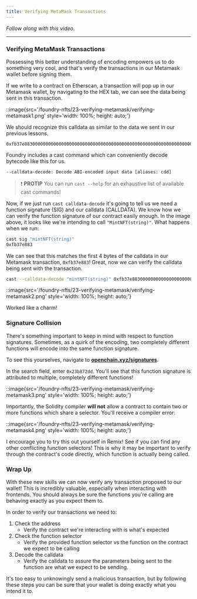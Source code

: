 ```yaml
---
title: Verifying MetaMask Transactions
---
```


_Follow along with this video._

---

### Verifying MetaMask Transactions

Possessing this better understanding of encoding empowers us to do something very cool, and that's verify the transactions in our Metamask wallet before signing them.

If we write to a contract on Etherscan, a transaction will pop up in our Metamask wallet, by navigating to the HEX tab, we can see the data being sent in this transaction.

::image{src='/foundry-nfts/23-verifying-metamask/verifying-metamask1.png' style='width: 100%; height: auto;'}

We should recognize this calldata as similar to the data we sent in our previous lessons.

```
0xfb37e883000000000000000000000000000000000000000000000000000000000000002000000000000000000000000000000000000000000000000000000000000000076578616d706c6500000000000000000000000000000000000000000000000000
```

Foundry includes a cast command which can conveniently decode bytecode like this for us.

```bash
--calldata-decode: Decode ABI-encoded input data [aliases: cdd]
```

> ❗ **PROTIP**
> You can run `cast --help` for an exhaustive list of available cast commands!

Now, if we just run `cast calldata-decode` it's going to tell us we need a function signature (SIG) and our calldata (CALLDATA). We know how we can verify the function signature of our contract easily enough. In the image above, it looks like we're intending to call `"MintNFT(string)"`. What happens when we run:

```bash
cast sig "mintNFT(string)"
0xfb37e883
```

We can see that this matches the first 4 bytes of the calldata in our Metamask transaction, `0xfb37e883`! Great, now we can verify the calldata being sent with the transaction.

```bash
cast --calldata-decode "mintNFT(string)" 0xfb37e883000000000000000000000000000000000000000000000000000000000000002000000000000000000000000000000000000000000000000000000000000000076578616d706c6500000000000000000000000000000000000000000000000000
```

::image{src='/foundry-nfts/23-verifying-metamask/verifying-metamask2.png' style='width: 100%; height: auto;'}

Worked like a charm!

### Signature Collision

There's something important to keep in mind with respect to function signatures. Sometimes, as a quirk of the encoding, two completely different functions will encode into the same function signature.

To see this yourselves, navigate to [**openchain.xyz/signatures**](https://openchain.xyz/signatures).

In the search field, enter `0x23b872dd`. You'll see that this function signature is attributed to multiple, completely different functions!

::image{src='/foundry-nfts/23-verifying-metamask/verifying-metamask3.png' style='width: 100%; height: auto;'}

Importantly, the Solidity compiler **will not** allow a contract to contain two or more functions which share a selector. You'll receive a compiler error:

::image{src='/foundry-nfts/23-verifying-metamask/verifying-metamask4.png' style='width: 100%; height: auto;'}

I encourage you to try this out yourself in Remix! See if you can find any other conflicting function selectors! This is why it may be important to verify through the contract's code directly, which function is actually being called.

### Wrap Up

With these new skills we can now verify any transaction proposed to our wallet! This is incredibly valuable, especially when interacting with frontends. You should always be sure the functions you're calling are behaving exactly as you expect them to.

In order to verify our transactions we need to:

1. Check the address
   - Verify the contract we're interacting with is what's expected
2. Check the function selector
   - Verify the provided function selector vs the function on the contract we expect to be calling
3. Decode the calldata
   - Verify the calldata to assure the parameters being sent to the function are what we expect to be sending.

It's too easy to unknowingly send a malicious transaction, but by following these steps you can be sure that your wallet is doing exactly what you intend it to.
